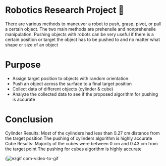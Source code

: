 # Robotics Research Project 🤖 

There are various methods to maneuver a robot to push, grasp, pivot, or pull a certain object. 
The two main methods are prehensile and nonprehensile manipulation. 
Pushing objects with robots can be very useful if there is a certain position or target the object has to be pushed to and no matter what shape or size of an object

# Purpose 

- Assign target position to objects with random orientation	
- Push an object across the surface to a final target position 
- Collect data of different objects (cylinder & cube)
- Analyze the collected data to see if the proposed algorithm for pushing is accurate 

# Conclusion 
Cylinder Results:
Most of the cylinders had less than 0.27 cm distance from the target position 
The pushing of cylinders algorithm is highly accurate 
Cube Results: 
Majority of the cubes were between 0 cm and 0.43 cm from the target point 
The pushing for cubes algorithm is highly accurate 

(![ezgif com-video-to-gif](https://user-images.githubusercontent.com/67602583/231619316-f2907e85-19ca-49de-9243-f86d97f8aa91.gif)

   
